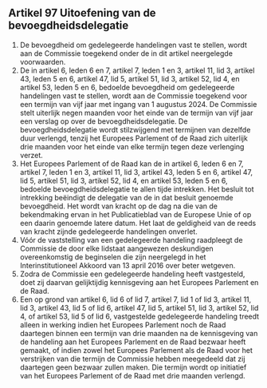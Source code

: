 ## Artikel 97 Uitoefening van de bevoegdheidsdelegatie

1. De bevoegdheid om gedelegeerde handelingen vast te stellen, wordt aan de Commissie toegekend onder de in dit artikel neergelegde voorwaarden.
2. De in artikel 6, leden 6 en 7, artikel 7, leden 1 en 3, artikel 11, lid 3, artikel 43, leden 5 en 6, artikel 47, lid 5, artikel 51, lid 3, artikel 52, lid 4, en artikel 53, leden 5 en 6, bedoelde bevoegdheid om gedelegeerde handelingen vast te stellen, wordt aan de Commissie toegekend voor een termijn van vijf jaar met ingang van 1 augustus 2024. De Commissie stelt uiterlijk negen maanden voor het einde van de termijn van vijf jaar een verslag op over de bevoegdheidsdelegatie. De bevoegdheidsdelegatie wordt stilzwijgend met termijnen van dezelfde duur verlengd, tenzij het Europees Parlement of de Raad zich uiterlijk drie maanden voor het einde van elke termijn tegen deze verlenging verzet.
3. Het Europees Parlement of de Raad kan de in artikel 6, leden 6 en 7, artikel 7, leden 1 en 3, artikel 11, lid 3, artikel 43, leden 5 en 6, artikel 47, lid 5, artikel 51, lid 3, artikel 52, lid 4, en artikel 53, leden 5 en 6, bedoelde bevoegdheidsdelegatie te allen tijde intrekken. Het besluit tot intrekking beëindigt de delegatie van de in dat besluit genoemde bevoegdheid. Het wordt van kracht op de dag na die van de bekendmaking ervan in het Publicatieblad van de Europese Unie of op een daarin genoemde latere datum. Het laat de geldigheid van de reeds van kracht zijnde gedelegeerde handelingen onverlet.
4. Vóór de vaststelling van een gedelegeerde handeling raadpleegt de Commissie de door elke lidstaat aangewezen deskundigen overeenkomstig de beginselen die zijn neergelegd in het Interinstitutioneel Akkoord van 13 april 2016 over beter wetgeven.
5. Zodra de Commissie een gedelegeerde handeling heeft vastgesteld, doet zij daarvan gelijktijdig kennisgeving aan het Europees Parlement en de Raad.
6. Een op grond van artikel 6, lid 6 of lid 7, artikel 7, lid 1 of lid 3, artikel 11, lid 3, artikel 43, lid 5 of lid 6, artikel 47, lid 5, artikel 51, lid 3, artikel 52, lid 4, of artikel 53, lid 5 of lid 6, vastgestelde gedelegeerde handeling treedt alleen in werking indien het Europees Parlement noch de Raad daartegen binnen een termijn van drie maanden na de kennisgeving van de handeling aan het Europees Parlement en de Raad bezwaar heeft gemaakt, of indien zowel het Europees Parlement als de Raad voor het verstrijken van die termijn de Commissie hebben meegedeeld dat zij daartegen geen bezwaar zullen maken. Die termijn wordt op initiatief van het Europees Parlement of de Raad met drie maanden verlengd.
